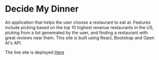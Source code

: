 # Decide My Dinner

An application that helps the user choose a restaurant to eat at.  Features include picking based on the top 10 highest revenue restaurants in the US, picking from a list genereated by the user, and finding a restaurant with great reviews near them.  This site is built using React, Bootstrap and Open AI's API.

The live site is deployed <a href="https://decide-my-dinner-y1vy.vercel.app/" target="_blank">Here</a>

